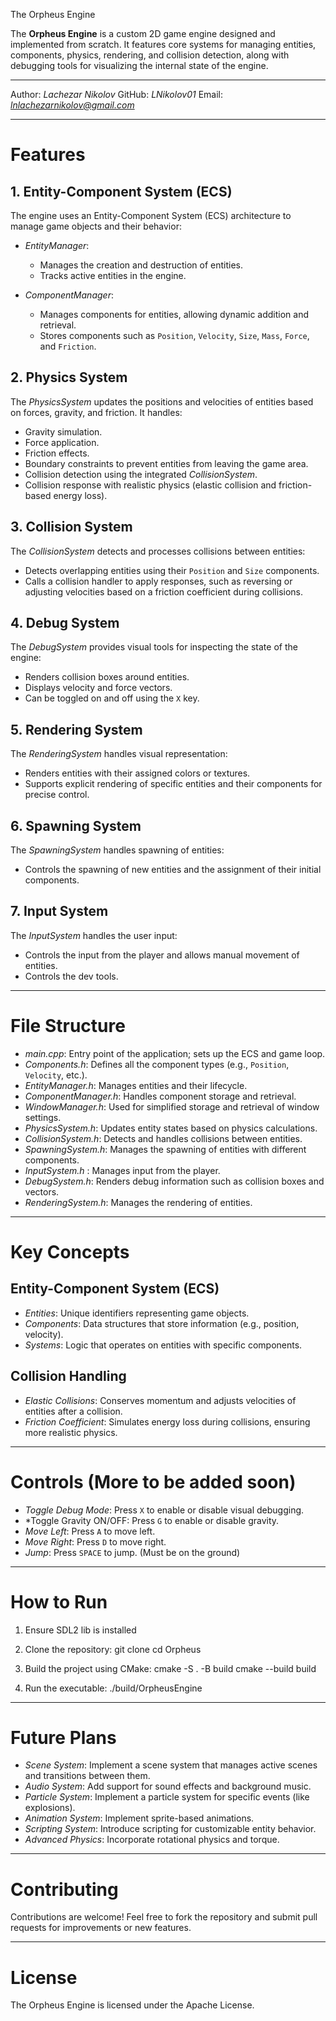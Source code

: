 The Orpheus Engine

The **Orpheus Engine** is a custom 2D game engine designed and implemented from scratch. It features core systems for managing entities, components, physics, rendering, and collision detection, along with debugging tools for visualizing the internal state of the engine.

---

Author: *Lachezar Nikolov*
GitHub: *LNikolov01*
Email: *lnlachezarnikolov@gmail.com*

---

# Features

## 1. Entity-Component System (ECS)
The engine uses an Entity-Component System (ECS) architecture to manage game objects and their behavior:

- *EntityManager*:
  - Manages the creation and destruction of entities.
  - Tracks active entities in the engine.

- *ComponentManager*:
  - Manages components for entities, allowing dynamic addition and retrieval.
  - Stores components such as `Position`, `Velocity`, `Size`, `Mass`, `Force`, and `Friction`.

## 2. Physics System
The *PhysicsSystem* updates the positions and velocities of entities based on forces, gravity, and friction. It handles:

- Gravity simulation.
- Force application.
- Friction effects.
- Boundary constraints to prevent entities from leaving the game area.
- Collision detection using the integrated *CollisionSystem*.
- Collision response with realistic physics (elastic collision and friction-based energy loss).

## 3. Collision System
The *CollisionSystem* detects and processes collisions between entities:

- Detects overlapping entities using their `Position` and `Size` components.
- Calls a collision handler to apply responses, such as reversing or adjusting velocities based on a friction coefficient during collisions.

## 4. Debug System
The *DebugSystem* provides visual tools for inspecting the state of the engine:

- Renders collision boxes around entities.
- Displays velocity and force vectors.
- Can be toggled on and off using the `X` key.

## 5. Rendering System
The *RenderingSystem* handles visual representation:

- Renders entities with their assigned colors or textures.
- Supports explicit rendering of specific entities and their components for precise control.

## 6. Spawning System
The *SpawningSystem* handles spawning of entities:

- Controls the spawning of new entities and the assignment of their initial components.

## 7. Input System
The *InputSystem* handles the user input:

- Controls the input from the player and allows manual movement of entities.
- Controls the dev tools.

---

# File Structure

- *main.cpp*: Entry point of the application; sets up the ECS and game loop.
- *Components.h*: Defines all the component types (e.g., `Position`, `Velocity`, etc.).
- *EntityManager.h*: Manages entities and their lifecycle.
- *ComponentManager.h*: Handles component storage and retrieval.
- *WindowManager.h*: Used for simplified storage and retrieval of window settings.
- *PhysicsSystem.h*: Updates entity states based on physics calculations.
- *CollisionSystem.h*: Detects and handles collisions between entities.
- *SpawningSystem.h*: Manages the spawning of entities with different components.
- *InputSystem.h* : Manages input from the player.
- *DebugSystem.h*: Renders debug information such as collision boxes and vectors.
- *RenderingSystem.h*: Manages the rendering of entities.

---

# Key Concepts

## Entity-Component System (ECS)
- *Entities*: Unique identifiers representing game objects.
- *Components*: Data structures that store information (e.g., position, velocity).
- *Systems*: Logic that operates on entities with specific components.

## Collision Handling
- *Elastic Collisions*: Conserves momentum and adjusts velocities of entities after a collision.
- *Friction Coefficient*: Simulates energy loss during collisions, ensuring more realistic physics.

---

# Controls (More to be added soon)

- *Toggle Debug Mode*: Press `X` to enable or disable visual debugging.
- *Toggle Gravity ON/OFF: Press `G` to enable or disable gravity.
- *Move Left*: Press `A` to move left.
- *Move Right*: Press `D` to move right.
- *Jump*: Press `SPACE` to jump. (Must be on the ground)

---

# How to Run

1. Ensure SDL2 lib is installed

2. Clone the repository:
   git clone <repository-url>
   cd Orpheus

3. Build the project using CMake:
   cmake -S . -B build
   cmake --build build

4. Run the executable:
   ./build/OrpheusEngine

---

# Future Plans

- *Scene System*: Implement a scene system that manages active scenes and transitions between them.
- *Audio System*: Add support for sound effects and background music.
- *Particle System*: Implement a particle system for specific events (like explosions).
- *Animation System*: Implement sprite-based animations.
- *Scripting System*: Introduce scripting for customizable entity behavior.
- *Advanced Physics*: Incorporate rotational physics and torque.

---

# Contributing

Contributions are welcome! Feel free to fork the repository and submit pull requests for improvements or new features.

---

# License
The Orpheus Engine is licensed under the Apache License.
